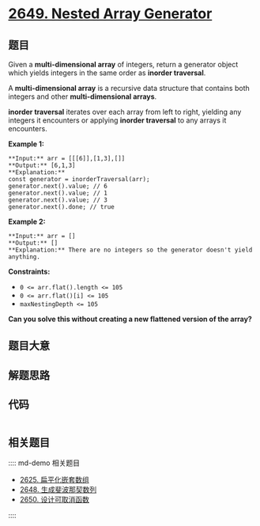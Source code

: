 # [2649. Nested Array Generator](https://leetcode.com/problems/nested-array-generator)

## 题目

Given a  **multi-dimensional array** of integers, return a generator object
which yields integers in the same order as  **inorder traversal**.

A  **multi-dimensional array**  is a recursive data structure that contains
both integers and other  **multi-dimensional arrays**.

**inorder traversal**  iterates over each array from left to right, yielding
any integers it encounters or applying  **inorder traversal**  to any arrays
it encounters.



**Example 1:**

    
    
    **Input:** arr = [[[6]],[1,3],[]]
    **Output:** [6,1,3]
    **Explanation:**
    const generator = inorderTraversal(arr);
    generator.next().value; // 6
    generator.next().value; // 1
    generator.next().value; // 3
    generator.next().done; // true
    

**Example 2:**

    
    
    **Input:** arr = []
    **Output:** []
    **Explanation:** There are no integers so the generator doesn't yield anything.
    



**Constraints:**

  * `0 <= arr.flat().length <= 105`
  * `0 <= arr.flat()[i] <= 105`
  * `maxNestingDepth <= 105`



**Can you solve this without creating a new flattened version of the array?**


## 题目大意

## 解题思路

## 代码

```javascript

```

## 相关题目

:::: md-demo 相关题目
- [2625. 扁平化嵌套数组](https://leetcode.com/problems/flatten-deeply-nested-array)
- [2648. 生成斐波那契数列](https://leetcode.com/problems/generate-fibonacci-sequence)
- [2650. 设计可取消函数](https://leetcode.com/problems/design-cancellable-function)

::::
